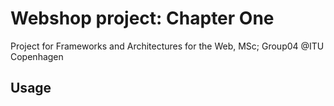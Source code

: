 # Webshop project: Chapter One

Project for Frameworks and Architectures for the Web, MSc; Group04 @ITU Copenhagen

## Usage
